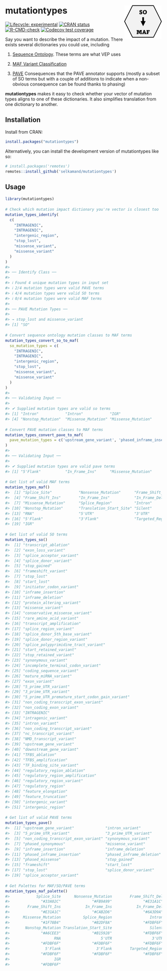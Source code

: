 
<!-- README.md is generated from README.Rmd. Please edit that file -->

# mutationtypes <img src="man/figures/logo.png" align="right" height="108" />

<!-- badges: start -->

[![Lifecycle:
experimental](https://img.shields.io/badge/lifecycle-experimental-orange.svg)](https://lifecycle.r-lib.org/articles/stages.html#experimental)
[![CRAN
status](https://www.r-pkg.org/badges/version/mutationtypes)](https://CRAN.R-project.org/package=mutationtypes)
[![R-CMD-check](https://github.com/selkamand/mutationtypes/actions/workflows/R-CMD-check.yaml/badge.svg)](https://github.com/selkamand/mutationtypes/actions/workflows/R-CMD-check.yaml)
[![Codecov test
coverage](https://codecov.io/gh/selkamand/mutationtypes/branch/master/graph/badge.svg)](https://app.codecov.io/gh/selkamand/mutationtypes?branch=master)
<!-- badges: end -->

Say you want to describe the impact of a mutation. There exists several
dictionaries you could use, including

1)  [Sequence Ontology](http://www.sequenceontology.org/). These terms
    are what VEP uses

2)  [MAF Variant
    Classification](https://docs.gdc.cancer.gov/Encyclopedia/pages/Mutation_Annotation_Format_TCGAv2/)

3)  [PAVE](https://github.com/hartwigmedical/hmftools/blob/master/pave/README.md)
    Consequences that the PAVE annotator supports (mostly a subset of SO
    terms but with a couple of additions to indicate when a non-obvious
    consequence can be found thanks to phasing)

**mutationtypes** makes it easy to check whether your vector of mutation
types aligns to one of these dictionaries. It also simplifies
translation from one dictionary to another.

## Installation

Install from CRAN:

``` r
install.packages("mutationtypes")
```

Alternatively, you can install the development version of mutationtypes
like so:

``` r
# install.packages('remotes')
remotes::install_github('selkamand/mutationtypes')
```

## Usage

``` r
library(mutationtypes)

# Check which mutation impact dictionary you're vector is closest too
mutation_types_identify(
  c(
    "INTRAGENIC", 
    "INTRAGENIC", 
    "intergenic_region", 
    "stop_lost", 
    "missense_variant", 
    "missense_variant"
  )
)
#> 
#> ── Identify Class ──
#> 
#> ℹ Found 4 unique mutation types in input set
#> ℹ 2/4 mutation types were valid PAVE terms
#> ℹ 4/4 mutation types were valid SO terms
#> ℹ 0/4 mutation types were valid MAF terms
#> 
#> ── PAVE Mutation Types ──
#> 
#> → stop_lost and missense_variant
#> [1] "SO"

# Convert sequence ontology mutation classes to MAF terms
mutation_types_convert_so_to_maf(
  so_mutation_types = c(
    "INTRAGENIC", 
    "INTRAGENIC", 
    "intergenic_region", 
    "stop_lost", 
    "missense_variant", 
    "missense_variant"
  )
)
#> 
#> ── Validating Input ──
#> 
#> ✔ Supplied mutation types are valid so terms
#> [1] "Intron"            "Intron"            "IGR"              
#> [4] "Nonstop_Mutation"  "Missense_Mutation" "Missense_Mutation"

# Convert PAVE mutation classes to MAF terms
mutation_types_convert_pave_to_maf(
  pave_mutation_types = c('upstream_gene_variant', 'phased_inframe_insertion', 'phased_missense')
)
#> 
#> ── Validating Input ──
#> 
#> ✔ Supplied mutation types are valid pave terms
#> [1] "5'Flank"           "In_Frame_Ins"      "Missense_Mutation"

# Get list of valid MAF terms
mutation_types_maf()
#>  [1] "Splice_Site"            "Nonsense_Mutation"      "Frame_Shift_Del"       
#>  [4] "Frame_Shift_Ins"        "In_Frame_Ins"           "In_Frame_Del"          
#>  [7] "Missense_Mutation"      "Splice_Region"          "Intron"                
#> [10] "Nonstop_Mutation"       "Translation_Start_Site" "Silent"                
#> [13] "RNA"                    "5'UTR"                  "3'UTR"                 
#> [16] "5'Flank"                "3'Flank"                "Targeted_Region"       
#> [19] "IGR"

# Get list of valid SO terms
mutation_types_so()
#>  [1] "transcript_ablation"                           
#>  [2] "exon_loss_variant"                             
#>  [3] "splice_acceptor_variant"                       
#>  [4] "splice_donor_variant"                          
#>  [5] "stop_gained"                                   
#>  [6] "frameshift_variant"                            
#>  [7] "stop_lost"                                     
#>  [8] "start_lost"                                    
#>  [9] "initiator_codon_variant"                       
#> [10] "inframe_insertion"                             
#> [11] "inframe_deletion"                              
#> [12] "protein_altering_variant"                      
#> [13] "missense_variant"                              
#> [14] "conservative_missense_variant"                 
#> [15] "rare_amino_acid_variant"                       
#> [16] "transcript_amplification"                      
#> [17] "splice_region_variant"                         
#> [18] "splice_donor_5th_base_variant"                 
#> [19] "splice_donor_region_variant"                   
#> [20] "splice_polypyrimidine_tract_variant"           
#> [21] "start_retained_variant"                        
#> [22] "stop_retained_variant"                         
#> [23] "synonymous_variant"                            
#> [24] "incomplete_terminal_codon_variant"             
#> [25] "coding_sequence_variant"                       
#> [26] "mature_miRNA_variant"                          
#> [27] "exon_variant"                                  
#> [28] "5_prime_UTR_variant"                           
#> [29] "3_prime_UTR_variant"                           
#> [30] "5_prime_UTR_premature_start_codon_gain_variant"
#> [31] "non_coding_transcript_exon_variant"            
#> [32] "non_coding_exon_variant"                       
#> [33] "INTRAGENIC"                                    
#> [34] "intragenic_variant"                            
#> [35] "intron_variant"                                
#> [36] "non_coding_transcript_variant"                 
#> [37] "nc_transcript_variant"                         
#> [38] "NMD_transcript_variant"                        
#> [39] "upstream_gene_variant"                         
#> [40] "downstream_gene_variant"                       
#> [41] "TFBS_ablation"                                 
#> [42] "TFBS_amplification"                            
#> [43] "TF_binding_site_variant"                       
#> [44] "regulatory_region_ablation"                    
#> [45] "regulatory_region_amplification"               
#> [46] "regulatory_region_variant"                     
#> [47] "regulatory_region"                             
#> [48] "feature_elongation"                            
#> [49] "feature_truncation"                            
#> [50] "intergenic_variant"                            
#> [51] "intergenic_region"

# Get list of valid PAVE terms
mutation_types_pave()
#>  [1] "upstream_gene_variant"              "intron_variant"                    
#>  [3] "5_prime_UTR_variant"                "3_prime_UTR_variant"               
#>  [5] "non_coding_transcript_exon_variant" "synonymous_variant"                
#>  [7] "phased_synonymous"                  "missense_variant"                  
#>  [9] "inframe_insertion"                  "inframe_deletion"                  
#> [11] "phased_inframe_insertion"           "phased_inframe_deletion"           
#> [13] "phased_missense"                    "stop_gained"                       
#> [15] "frameshift"                         "start_lost"                        
#> [17] "stop_lost"                          "splice_donor_variant"              
#> [19] "splice_acceptor_variant"

# Get Palettes for MAF/SO/PAVE terms
mutation_types_maf_palette()
#>            Splice_Site      Nonsense_Mutation        Frame_Shift_Del 
#>              "#33A02C"              "#FB9A99"              "#E31A1C" 
#>        Frame_Shift_Ins           In_Frame_Ins           In_Frame_Del 
#>              "#E31A1C"              "#CAB2D6"              "#6A3D9A" 
#>      Missense_Mutation          Splice_Region                 Intron 
#>              "#1F78B4"              "#B2DF8A"              "#FDBF6F" 
#>       Nonstop_Mutation Translation_Start_Site                 Silent 
#>              "#A6CEE3"              "#B15928"              "#FDBF6F" 
#>                    RNA                  5'UTR                  3'UTR 
#>              "#FDBF6F"              "#FDBF6F"              "#FDBF6F" 
#>                5'Flank                3'Flank        Targeted_Region 
#>              "#FDBF6F"              "#FDBF6F"              "#FDBF6F" 
#>                    IGR 
#>              "#FDBF6F"
```

